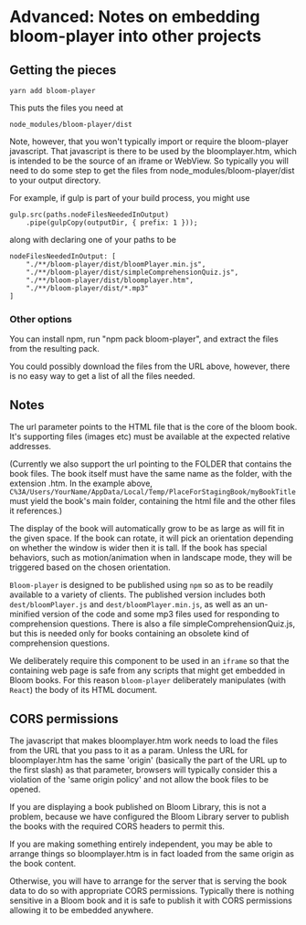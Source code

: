 # Advanced: Notes on embedding bloom-player into other projects

## Getting the pieces

    yarn add bloom-player

This puts the files you need at

    node_modules/bloom-player/dist

Note, however, that you won't typically import or require the bloom-player javascript. That javascript is there to be used by the bloomplayer.htm, which is intended to be the source of an iframe or WebView. So typically you will need to do some step to get the files from node_modules/bloom-player/dist to your output directory.

For example, if gulp is part of your build process, you might use

    gulp.src(paths.nodeFilesNeededInOutput)
        .pipe(gulpCopy(outputDir, { prefix: 1 }));

along with declaring one of your paths to be

    nodeFilesNeededInOutput: [
        "./**/bloom-player/dist/bloomPlayer.min.js",
        "./**/bloom-player/dist/simpleComprehensionQuiz.js",
        "./**/bloom-player/dist/bloomplayer.htm",
        "./**/bloom-player/dist/*.mp3"
    ]

### Other options

You can install npm, run "npm pack bloom-player", and extract the files from the resulting pack.

You could possibly download the files from the URL above, however, there is no easy way to get a list of all the files needed.

## Notes

The url parameter points to the HTML file that is the core of the bloom book. It's supporting files (images etc) must be available at the expected relative addresses.

(Currently we also support the url pointing to the FOLDER that contains the book files. The book itself must have the same name as the folder, with the extension .htm. In the example above, `C%3A/Users/YourName/AppData/Local/Temp/PlaceForStagingBook/myBookTitle` must yield the book's main folder, containing the html file and the other files it references.)

The display of the book will automatically grow to be as large as will fit in the given space. If the book can rotate, it will pick an orientation depending on whether the window is wider then it is tall. If the book has special behaviors, such as motion/animation when in landscape mode, they will be triggered based on the chosen orientation.

`Bloom-player` is designed to be published using `npm` so as to be readily available to a variety of clients. The published version includes both `dest/bloomPlayer.js` and `dest/bloomPlayer.min.js`, as well as an un-minified version of the code and some mp3 files used for responding to comprehension questions. There is also a file simpleComprehensionQuiz.js, but this is needed only for books containing an obsolete kind of comprehension questions.

We deliberately require this component to be used in an `iframe` so that the containing web page is safe from any scripts that might get embedded in Bloom books. For this reason `bloom-player` deliberately manipulates (with `React`) the body of its HTML document.

## CORS permissions

The javascript that makes bloomplayer.htm work needs to load the files from the URL that you pass to it as a param. Unless the URL for bloomplayer.htm has the same 'origin' (basically the part of the URL up to the first slash) as that parameter, browsers will typically consider this a violation of the 'same origin policy' and not allow the book files to be opened.

If you are displaying a book published on Bloom Library, this is not a problem, because we have configured the Bloom Library server to publish the books with the required CORS headers to permit this.

If you are making something entirely independent, you may be able to arrange things so bloomplayer.htm is in fact loaded from the same origin as the book content.

Otherwise, you will have to arrange for the server that is serving the book data to do so with appropriate CORS permissions. Typically there is nothing sensitive in a Bloom book and it is safe to publish it with CORS permissions allowing it to be embedded anywhere.
